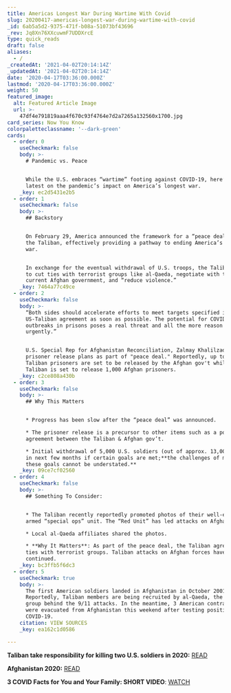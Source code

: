 ```yaml
---
title: Americas Longest War During Wartime With Covid
slug: 20200417-americas-longest-war-during-wartime-with-covid
_id: 6ab5a5d2-9375-471f-b08a-51073bf43696
_rev: Jq8Xn76XXcuwmF7UDDXrcE
type: quick_reads
draft: false
aliases:
  - /
_createdAt: '2021-04-02T20:14:14Z'
_updatedAt: '2021-04-02T20:14:14Z'
date: '2020-04-17T03:36:00.000Z'
lastmod: '2020-04-17T03:36:00.000Z'
weight: 50
featured_image:
  alt: Featured Article Image
  url: >-
    47df4e791819aaa4f670c93f4764e7d2a7265a132560x1700.jpg
card_series: Now You Know
colorpaletteclassname: '--dark-green'
cards:
  - order: 0
    useCheckmark: false
    body: >-
      # Pandemic vs. Peace


      While the U.S. embraces “wartime” footing against COVID-19, here’s the
      latest on the pandemic’s impact on America’s longest war.
    _key: ec2d5431e2b5
  - order: 1
    useCheckmark: false
    body: >-
      ## Backstory


      On February 29, America announced the framework for a “peace deal” with
      the Taliban, effectively providing a pathway to ending America’s longest
      war.


      In exchange for the eventual withdrawal of U.S. troops, the Taliban agreed
      to cut ties with terrorist groups like al-Qaeda, negotiate with the
      current Afghan government, and “reduce violence.”
    _key: 7464a77c49ce
  - order: 2
    useCheckmark: false
    body: >-
      “Both sides should accelerate efforts to meet targets specified in the
      US-Taliban agreement as soon as possible. The potential for COVID-19
      outbreaks in prisons poses a real threat and all the more reason to move
      urgently.”


      U.S. Special Rep for Afghanistan Reconciliation, Zalmay Khalilzad, on
      prisoner release plans as part of "peace deal." Reportedly, up to 5,000
      Taliban prisoners are set to be released by the Afghan gov't while the
      Taliban is set to release 1,000 Afghan prisoners.
    _key: c2ce808a430b
  - order: 3
    useCheckmark: false
    body: >-
      ## Why This Matters


      * Progress has been slow after the “peace deal” was announced.

      * The prisoner release is a precursor to other items such as a political
      agreement between the Taliban & Afghan gov’t.

      * Initial withdrawal of 5,000 U.S. soldiers (out of approx. 13,000) is set
      in next few months if certain goals are met;**the challenges of meeting
      these goals cannot be understated.**
    _key: 09ce7cf02560
  - order: 4
    useCheckmark: false
    body: >-
      ## Something To Consider:


      * The Taliban recently reportedly promoted photos of their well-equipped,
      armed “special ops” unit. The “Red Unit” has led attacks on Afghan forces.

      * Local al-Qaeda affiliates shared the photos.

      * **Why It Matters**: As part of the peace deal, the Taliban agreed to cut
      ties with terrorist groups. Taliban attacks on Afghan forces have
      continued.
    _key: bc3ffb5f6dc3
  - order: 5
    useCheckmark: true
    body: >-
      The first American soldiers landed in Afghanistan in October 2001.
      Reportedly, Taliban members are being recruited by al-Qaeda, the terrorist
      group behind the 9/11 attacks. In the meantime, 3 American contractors
      were evacuated from Afghanistan this weekend after testing positive for
      COVID-19.
    citation: VIEW SOURCES
    _key: ea162c1d0586

---
```

**Taliban take responsibility for killing two U.S. soldiers in 2020:** [READ](https://smarthernews.com/article/two-soldiers-killed-in-action-in-afghanistan-become-first-casualties-of-2020-taliban-take-responsibility/)

**Afghanistan 2020:** [READ](https://smarthernews.com/afghanistan-2020/)

**3 COVID Facts for You and Your Family: SHORT VIDEO**: [WATCH](https://smarthernews.com/article/2-minute-video-news-from-the-white-house-cdc-and-world-health-organization-why-they-matter/)